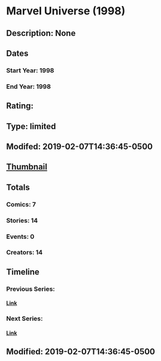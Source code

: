 # Marvel Universe (1998)
## Description: None
## Dates
### Start Year: 1998
### End Year: 1998
## Rating: 
## Type: limited
## Modifed: 2019-02-07T14:36:45-0500
## [Thumbnail](http://i.annihil.us/u/prod/marvel/i/mg/c/20/5c5c5ab1c648c.jpg)
## Totals
### Comics: 7
### Stories: 14
### Events: 0
### Creators: 14
## Timeline
### Previous Series: 
#### [Link]()
### Next Series: 
#### [Link]()
## Modified: 2019-02-07T14:36:45-0500
